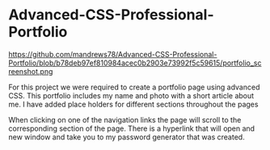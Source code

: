 # Advanced-CSS-Professional-Portfolio
https://github.com/mandrews78/Advanced-CSS-Professional-Portfolio/blob/b78deb97ef810984acec0b2903e73992f5c59615/portfolio_screenshot.png

For this project we were required to create a portfolio page using advanced CSS.
This portfolio includes my name and photo with a short article about me.
I have added place holders for different sections throughout the pages

When clicking on one of the navigation links the page will scroll to the corresponding section of the page.
There is a hyperlink that will open and new window and take you to my password generator that was created.


